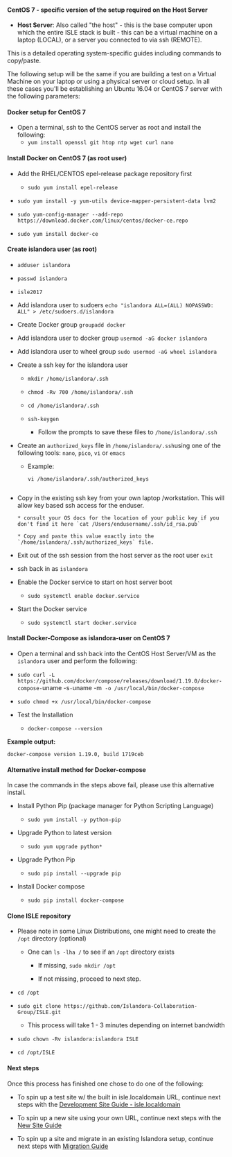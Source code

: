 #### CentOS 7 - specific version of the setup required on the Host Server

* **Host Server**: Also called "the host" - this is the base computer upon which the entire ISLE stack is built - this can be a virtual machine on a laptop (LOCAL), or a server you connected to via ssh (REMOTE).

This is a detailed operating system-specific guides including commands to copy/paste.

The following setup will be the same if you are building a test on a Virtual Machine on your laptop or using a physical server or cloud setup. In all these cases you'll be establishing an Ubuntu 16.04 or CentOS 7 server with the following parameters:


#### Docker setup for CentOS 7

* Open a terminal, ssh to the CentOS server as root and install the following:  
     * `yum install openssl git htop ntp wget curl nano`

#### Install Docker on CentOS 7 (as root user)

* Add the RHEL/CENTOS epel-release package repository first

     * `sudo yum install epel-release`

* `sudo yum install -y yum-utils device-mapper-persistent-data lvm2`

* `sudo yum-config-manager --add-repo https://download.docker.com/linux/centos/docker-ce.repo`

* `sudo yum install docker-ce`


#### Create islandora user (as root)  
* `adduser islandora`

* `passwd islandora`

* `isle2017`

* Add islandora user to sudoers `echo "islandora ALL=(ALL) NOPASSWD: ALL" > /etc/sudoers.d/islandora`

* Create Docker group `groupadd docker`  

* Add islandora user to docker group `usermod -aG docker islandora`  

* Add islandora user to wheel group `sudo usermod -aG wheel islandora`

* Create a ssh key for the islandora user
   * `mkdir /home/islandora/.ssh`  

   * `chmod -Rv 700 /home/islandora/.ssh`  

   * `cd /home/islandora/.ssh`  

   * `ssh-keygen`  
      * Follow the prompts to save these files to `/home/islandora/.ssh`

* Create an `authorized_keys` file in `/home/islandora/.ssh`using one of the following tools: `nano`, `pico`, `vi` or `emacs`

   * Example:
     ```
     vi /home/islandora/.ssh/authorized_keys
    ```

* Copy in the existing ssh key from your own laptop /workstation. This will allow key based ssh access for the enduser.

      * consult your OS docs for the location of your public key if you don't find it here `cat /Users/endusername/.ssh/id_rsa.pub`

      * Copy and paste this value exactly into the `/home/islandora/.ssh/authorized_keys` file.

* Exit out of the ssh session from the host server as the root user `exit`

* ssh back in as `islandora`

* Enable the Docker service to start on host server boot
    * `sudo systemctl enable docker.service`

* Start the Docker service
    * `sudo systemctl start docker.service`


#### Install Docker-Compose as islandora-user on CentOS 7
* Open a terminal and ssh back into the CentOS Host Server/VM as the `islandora` user and perform the following:

* `sudo curl -L https://github.com/docker/compose/releases/download/1.19.0/docker-compose-`uname -s`-`uname -m` -o /usr/local/bin/docker-compose`

* `sudo chmod +x /usr/local/bin/docker-compose`

* Test the Installation
    * `docker-compose --version`

**Example output:**
```
docker-compose version 1.19.0, build 1719ceb
```

#### Alternative install method for Docker-compose

In case the commands in the steps above fail, please use this alternative install.

* Install Python Pip (package manager for Python Scripting Language)

    * `sudo yum install -y python-pip`

* Upgrade Python to latest version

    * `sudo yum upgrade python*`

* Upgrade Python Pip

    * `sudo pip install --upgrade pip`

* Install Docker compose

    * `sudo pip install docker-compose`


#### Clone ISLE repository
* Please note in some Linux Distributions, one might need to create the `/opt` directory (optional)  

    * One can `ls -lha /` to see if an `/opt` directory exists  

        * If missing, `sudo mkdir /opt`  

        * If not missing, proceed to next step.  

* `cd /opt`

* `sudo git clone https://github.com/Islandora-Collaboration-Group/ISLE.git`

   * This process will take 1 - 3 minutes depending on internet bandwidth

* `sudo chown -Rv islandora:islandora ISLE`

* `cd /opt/ISLE`



#### Next steps
Once this process has finished one chose to do one of the following:

* To spin up a test site w/ the built in isle.localdomain URL, continue next steps with the [Development Site Guide - isle.localdomain](../01_Installation_Migration/01_1_testsite_guide.md)

* To spin up a new site using your own URL, continue next steps with the [New Site Guide](../01_Installation_Migration/01_3_new_site_guide.md)

* To spin up a site and migrate in an existing Islandora setup, continue next steps with [Migration Guide](../01_Installation_Migration/Migration_Guide.md)
